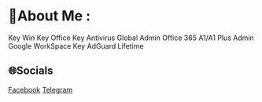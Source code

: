 # 💫About Me :
Key Win
Key Office
Key Antivirus
Global Admin Office 365 A1/A1 Plus
Admin Google WorkSpace
Key AdGuard Lifetime


## 🌐Socials
[Facebook](https://facebook.com/ds001112) 
[Telegram](https://t.me/ddsong00)
